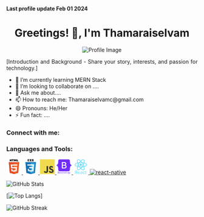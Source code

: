 <!DOCTYPE html>
<html lang="en">

<head>
  <meta charset="UTF-8">
  <meta name="viewport" content="width=device-width, initial-scale=1.0">
 
</head>

<body>

  <h4>Last profile update <strong>Feb 01 2024</strong></h4>

  <div align="center">
    <h1 align="center">Greetings! 👋, I'm Thamaraiselvam</h1>
    <img src="https://img.freepik.com/free-vector/follow-me-social-business-theme-design_24877-50426.jpg?size=626&ext=jpg&ga=GA1.1.873682947.1704774443&semt=ais" alt="Profile Image">
  </div>

  <p align="justify">
    [Introduction and Background - Share your story, interests, and passion for technology.]
  </p>

  <ul>
    <li>🌱 I’m currently learning MERN Stack</li>
    <li>👯 I’m looking to collaborate on ....</li>
    <li>💬 Ask me about....</li>
    <li>📫 How to reach me: Thamaraiselvamc@gmail.com</li>
    <li>😄 Pronouns: He/Her</li>
    <li>⚡ Fun fact: ....</li>
  </ul>

  <h3 align="left">Connect with me:</h3>
  <p align="left">
    <!-- Add your social media links here -->
  </p>

  <h3 align="left">Languages and Tools:</h3>
  <p align="left">
    <!-- Front end -->
    <a href="https://www.w3.org/html/" target="_blank">
      <img src="https://raw.githubusercontent.com/devicons/devicon/master/icons/html5/html5-original-wordmark.svg" alt="html5" width="40" height="40" />
    </a>
    <a href="https://www.w3schools.com/css/" target="_blank">
      <img src="https://raw.githubusercontent.com/devicons/devicon/master/icons/css3/css3-original-wordmark.svg" alt="css3" width="40" height="40" />
    </a>
    <a href="https://developer.mozilla.org/en-US/docs/Web/JavaScript" target="_blank">
      <img src="https://raw.githubusercontent.com/devicons/devicon/master/icons/javascript/javascript-original.svg" alt="javascript" width="40" height="40" />
    </a>
    <!-- Frameworks -->
    <a href="https://getbootstrap.com" target="_blank">
      <img src="https://raw.githubusercontent.com/devicons/devicon/master/icons/bootstrap/bootstrap-plain-wordmark.svg" alt="bootstrap" width="40" height="40" />
    </a>
    <!-- React and React Native icons -->
    <a href="https://reactjs.org/" target="_blank">
      <img src="https://raw.githubusercontent.com/devicons/devicon/master/icons/react/react-original-wordmark.svg" alt="react" width="40" height="40" />
    </a>
    <a href="https://reactnative.dev/" target="_blank">
      <img src="https://reactnative.dev/img/header_logo.svg" alt="react-native" width="40" height="40" />
    </a>
  </p>

  <img src="https://github-readme-stats.vercel.app/api?username=mr-Thamariaselvam&show_icons=true&theme=radical" alt="GitHub Stats">

  [![Top Langs](https://github-readme-stats.vercel.app/api/top-langs/?username=mr-Thamariaselvam&layout=compact&theme=radical)]

  <p><img align="center" src="https://github-readme-streak-stats.herokuapp.com/?user=mr-Thamariaselvam&show_icons=true&theme=radical" alt="GitHub Streak" /></p>

  <!-- Feel free to customize and add more sections based on your preferences. -->

</body>

</html>

